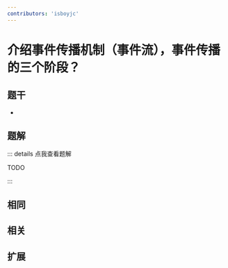 ```yaml
---
contributors: 'isboyjc'
---
```


# 介绍事件传播机制（事件流），事件传播的三个阶段？


## 题干

- 



## 题解

::: details 点我查看题解

  TODO

:::



## 相同


## 相关


## 扩展

